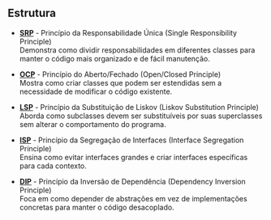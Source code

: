 ## Estrutura 

- **[SRP](./srp/)** - Princípio da Responsabilidade Única (Single Responsibility Principle)  
  Demonstra como dividir responsabilidades em diferentes classes para manter o código mais organizado e de fácil manutenção.

- **[OCP](./ocp/)** - Princípio do Aberto/Fechado (Open/Closed Principle)  
  Mostra como criar classes que podem ser estendidas sem a necessidade de modificar o código existente.

- **[LSP](./lsp/)** - Princípio da Substituição de Liskov (Liskov Substitution Principle)  
  Aborda como subclasses devem ser substituíveis por suas superclasses sem alterar o comportamento do programa.

- **[ISP](./isp/)** - Princípio da Segregação de Interfaces (Interface Segregation Principle)  
  Ensina como evitar interfaces grandes e criar interfaces específicas para cada contexto.

- **[DIP](./dip/)** - Princípio da Inversão de Dependência (Dependency Inversion Principle)  
  Foca em como depender de abstrações em vez de implementações concretas para manter o código desacoplado.
